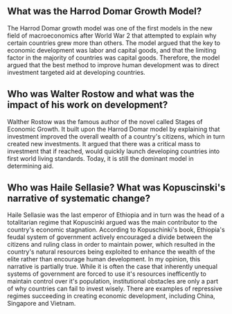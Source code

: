 ## What was the Harrod Domar Growth Model?

The Harrod Domar growth model was one of the first models in the new field of macroeconomics after World War 2 that attempted to explain why certain countries grew more than others. The model argued that the key to economic development was labor and capital goods, and that the limiting factor in the majority of countries was capital goods. Therefore, the model argued that the best method to improve human development was to direct investment targeted aid at developing countries.

## Who was Walter Rostow and what was the impact of his work on development?

Walther Rostow was the famous author of the novel called Stages of Economic Growth. It built upon the Harrod Domar model by explaining that investment improved the overall wealth of a country's citizens, which in turn created new investments. It argued that there was a critical mass to investment that if reached, would quickly launch developing countries into first world living standards. Today, it is still the dominant model in determining aid.

## Who was Haile Sellasie? What was Kopuscinski's narrative of systematic change?

Haile Sellasie was the last emperor of Ethiopia and in turn was the head of a totalitarian regime that Kopuscinki argued was the main contributor to the country's economic stagnation. According to Kopuschinki's book, Ethiopia's feudal system of government actively encouraged a divide between the citizens and ruling class in order to maintain power, which resulted in the country's natural resources being exploited to enhance the wealth of the elite rather than encourage human development. In my opinion, this narrative is partially true. While it is often the case that inherently unequal systems of government are forced to use it's resources inefficently to maintain control over it's population, institutional obstacles are only a part of why countries can fail to invest wisely. There are examples of repressive regimes succeeding in creating economic development, including China, Singapore and Vietnam. 
